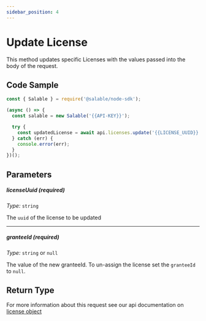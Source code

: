 ```yaml
---
sidebar_position: 4
---
```


# Update License

This method updates specific Licenses with the values passed into the body of the request.

## Code Sample

```typescript
const { Salable } = require('@salable/node-sdk');

(async () => {
  const salable = new Salable('{{API-KEY}}');

  try {
    const updatedLicense = await api.licenses.update('{{LICENSE_UUID}}', 'userId_2');
  } catch (err) {
    console.error(err);
  }
})();
```

## Parameters

##### licenseUuid (_required_)

_Type:_ `string`

The `uuid` of the license to be updated

---

##### granteeId (_required_)

_Type:_ `string` or `null`

The value of the new granteeId. To un-assign the license set the `granteeId` to `null`.

## Return Type

For more information about this request see our api documentation on [license object](https://docs.salable.app/api#tag/Licenses/operation/getLicenseByUuid)
